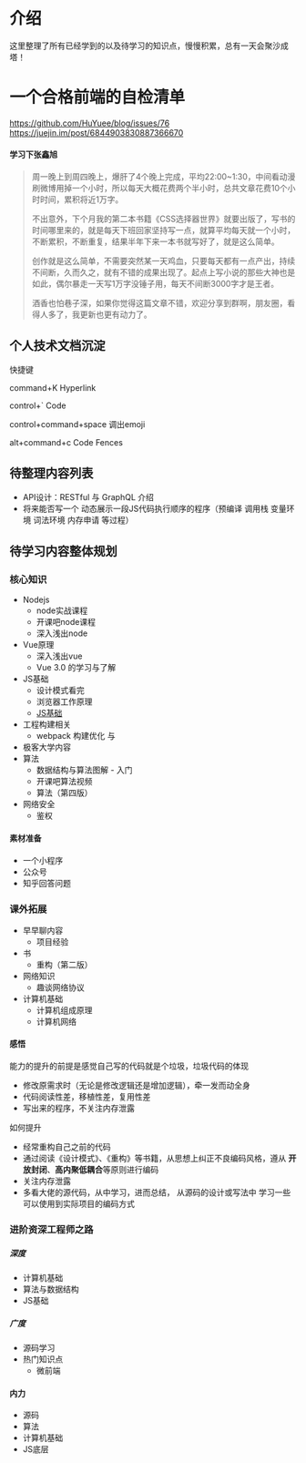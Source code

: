 # 介绍

这里整理了所有已经学到的以及待学习的知识点，慢慢积累，总有一天会聚沙成塔！



# 一个合格前端的自检清单

https://github.com/HuYuee/blog/issues/76
https://juejin.im/post/6844903830887366670



#### 学习下张鑫旭

>周一晚上到周四晚上，爆肝了4个晚上完成，平均22:00~1:30，中间看动漫刷微博用掉一个小时，所以每天大概花费两个半小时，总共文章花费10个小时时间，累积将近1万字。
>
>不出意外，下个月我的第二本书籍《CSS选择器世界》就要出版了，写书的时间哪里来的，就是每天下班回家坚持写一点，就算平均每天就一个小时，不断累积，不断重复，结果半年下来一本书就写好了，就是这么简单。
>
>创作就是这么简单，不需要突然某一天鸡血，只要每天都有一点产出，持续不间断，久而久之，就有不错的成果出现了。起点上写小说的那些大神也是如此，偶尔暴走一天写1万字没锤子用，每天不间断3000字才是王者。
>
>酒香也怕巷子深，如果你觉得这篇文章不错，欢迎分享到群啊，朋友圈，看得人多了，我更新也更有动力了。

## 个人技术文档沉淀

快捷键

command+K   Hyperlink

control+`   Code

control+command+space 调出emoji

alt+command+c   Code Fences

## 待整理内容列表

- API设计：RESTful   与 GraphQL 介绍
- 将来能否写一个 动态展示一段JS代码执行顺序的程序（预编译 调用栈 变量环境 词法环境 内存申请 等过程）

## 

## 待学习内容整体规划

### 核心知识

- Nodejs
  - node实战课程
  - 开课吧node课程
  - 深入浅出node
- Vue原理
  - 深入浅出vue
  - Vue 3.0 的学习与了解
- JS基础
  - 设计模式看完
  - 浏览器工作原理
  - [JS基础](https://github.com/mqyqingfeng/Blog)
- 工程构建相关
  - webpack 构建优化 与 
- 极客大学内容
- 算法
  - 数据结构与算法图解 - 入门
  - 开课吧算法视频
  - 算法（第四版）
- 网络安全
  - 鉴权

#### 素材准备

- 一个小程序
- 公众号
- 知乎回答问题



### 课外拓展

- 早早聊内容
  - 项目经验
- 书
  - 重构（第二版）
- 网络知识
  - 趣谈网络协议
- 计算机基础
  - 计算机组成原理
  - 计算机网络



#### 感悟

能力的提升的前提是感觉自己写的代码就是个垃圾，垃圾代码的体现

- 修改原需求时（无论是修改逻辑还是增加逻辑），牵一发而动全身
- 代码阅读性差，移植性差，复用性差
- 写出来的程序，不关注内存泄露

如何提升

- 经常重构自己之前的代码
- 通过阅读《设计模式》、《重构》等书籍，从思想上纠正不良编码风格，遵从 **开放封闭**、**高内聚低耦合**等原则进行编码
- 关注内存泄露
- 多看大佬的源代码，从中学习，进而总结， 从源码的设计或写法中 学习一些可以使用到实际项目的编码方式



### 进阶资深工程师之路

##### 深度

- 计算机基础
- 算法与数据结构
- JS基础

##### 广度

- 源码学习
- 热门知识点
  - 微前端



#### 内力

- 源码
- 算法
- 计算机基础
- JS底层

